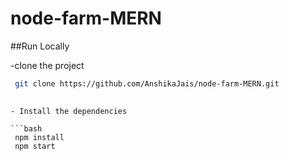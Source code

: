 # node-farm-MERN

##Run Locally 

-clone the project 

```bash 
 git clone https://github.com/AnshikaJais/node-farm-MERN.git
 
 ```
 
 ```
 - Install the dependencies
 
```bash 
  npm install 
  npm start
```
